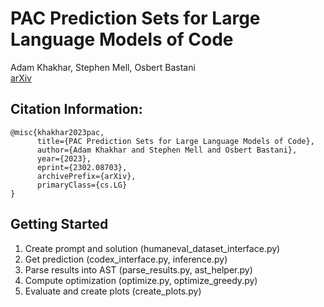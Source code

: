 # PAC Prediction Sets for Large Language Models of Code
Adam Khakhar, Stephen Mell, Osbert Bastani\
[arXiv](https://arxiv.org/abs/2302.08703)
## Citation Information:
```
@misc{khakhar2023pac,
      title={PAC Prediction Sets for Large Language Models of Code}, 
      author={Adam Khakhar and Stephen Mell and Osbert Bastani},
      year={2023},
      eprint={2302.08703},
      archivePrefix={arXiv},
      primaryClass={cs.LG}
}
```

## Getting Started
1. Create prompt and solution (humaneval_dataset_interface.py)
2. Get prediction (codex_interface.py, inference.py)
3. Parse results into AST (parse_results.py, ast_helper.py)
4. Compute optimization (optimize.py, optimize_greedy.py)
5. Evaluate and create plots (create_plots.py)